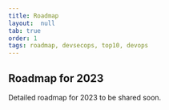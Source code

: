 ```yaml
---
title: Roadmap
layout:  null
tab: true
order: 1
tags: roadmap, devsecops, top10, devops
---
```


## Roadmap for 2023

Detailed roadmap for 2023 to be shared soon.
